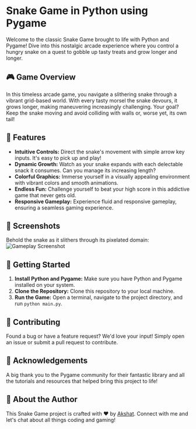 # Snake Game in Python using Pygame

Welcome to the classic Snake Game brought to life with Python and Pygame! Dive into this nostalgic arcade experience where you control a hungry snake on a quest to gobble up tasty treats and grow longer and longer.

## 🎮 Game Overview
In this timeless arcade game, you navigate a slithering snake through a vibrant grid-based world. With every tasty morsel the snake devours, it grows longer, making maneuvering increasingly challenging. Your goal? Keep the snake moving and avoid colliding with walls or, worse yet, its own tail!

## 🍎 Features
- **Intuitive Controls:** Direct the snake's movement with simple arrow key inputs. It's easy to pick up and play!
- **Dynamic Growth:** Watch as your snake expands with each delectable snack it consumes. Can you manage its increasing length?
- **Colorful Graphics:** Immerse yourself in a visually appealing environment with vibrant colors and smooth animations.
- **Endless Fun:** Challenge yourself to beat your high score in this addictive game that never gets old.
- **Responsive Gameplay:** Experience fluid and responsive gameplay, ensuring a seamless gaming experience.

## 📸 Screenshots
Behold the snake as it slithers through its pixelated domain:
![Gameplay Screenshot](screenshots/gameplay.png)

## 🚀 Getting Started
1. **Install Python and Pygame:** Make sure you have Python and Pygame installed on your system.
2. **Clone the Repository:** Clone this repository to your local machine.
3. **Run the Game:** Open a terminal, navigate to the project directory, and run `python main.py`.

## 🤝 Contributing
Found a bug or have a feature request? We'd love your input! Simply open an issue or submit a pull request to contribute.

## 🙏 Acknowledgements
A big thank you to the Pygame community for their fantastic library and all the tutorials and resources that helped bring this project to life!

## 🎉 About the Author
This Snake Game project is crafted with ❤️ by [Akshat](https://github.com/Akshatasb2022/). Connect with me and let's chat about all things coding and gaming!
